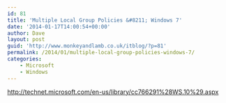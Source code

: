 ```yaml
---
id: 81
title: 'Multiple Local Group Policies &#8211; Windows 7'
date: '2014-01-17T14:00:54+00:00'
author: Dave
layout: post
guid: 'http://www.monkeyandlamb.co.uk/itblog/?p=81'
permalink: /2014/01/multiple-local-group-policies-windows-7/
categories:
    - Microsoft
    - Windows
---
```


http://technet.microsoft.com/en-us/library/cc766291%28WS.10%29.aspx
